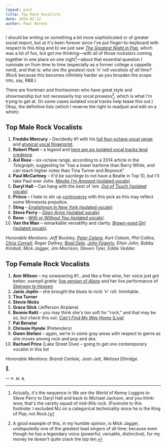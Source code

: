 ```yaml
---
layout: post
title: Top Rock Vocalists
date: 2024-02-12
author:	Paul Berens
---
```

I should be writing on something a bit more sophisticated or of greater social import, but a) it's been forever since I've put finger-to-keyboard with respect to this blog and b) we just saw [*The Greatest Night in Pop*](https://www.youtube.com/watch?v=MD3oU1gowu4), which was a lot of fun, but got me thinking—with all of those rockstars coming together in one place on one night[^1]—about that essential question I ruminate on from time to time (especially as a former college a cappella nerd), and that is: *who are the greatest rock 'n' roll vocalists of all time?* (Rock because this becomes infinitely harder as you broaden the scope into, say, R&B.)

[^1]: Actually, it's the sequence in *We are the World* of Kenny Loggins to Steve Perry to Daryl Hall and back to Michael Jackson, and you think: wow, that's the varsity squad of mid-80s rock. (Footnote to this footnote: I excluded MJ on a categorical technicality since he is the King of *Pop*; not *Rock*.)

There are frontmen and frontwomen who have great style and showmanship but not necessarily top vocal prowess[^2], which is what I'm trying to get at. (In some cases isolated vocal tracks help tease this out.) Okay, the definitive lists (which I reserve the right to readjust and edit on a whim):

[^2]: A good example of this, in my humble opinion, is Mick Jagger, undisputedly one of the greatest lead singers of all time; because even though he has a legendary voice (powerful, versatile, distinctive), for my money he doesn't quite crack the top ten.

## Top Male Rock Vocalists
1. **Freddie Mercury** – Decidedly #1 with his [full four-octave vocal range](https://music.youtube.com/watch?v=KHYjIIJ14MI&feature=share) and [atypical vocal fingerprint](https://www.npr.org/2016/04/25/475611808/why-freddie-mercurys-voice-was-so-great-as-explained-by-science).
2. **Robert Plant** – a legend and [here are six isolated vocal tracks lend credence](https://faroutmagazine.co.uk/robert-plant-led-zeppelin-isolated-vocal-greatest-singer-ever/)
3. **Axl Rose** – six-octave range, according to a 2014 article in the *Telegraph*, suggesting he "has a lower baritone than Barry White, and can reach higher notes than Tina Turner and Beyoncé".
4. **Paul McCartney** – It'd be sacrilege to not have a Beatle in Top 10, but I'll take Paul over John. [*Maybe I'm Amazed* (isolated vocals)](https://music.youtube.com/watch?v=WeeNPLh2_qQ&feature=share).
5. **Daryl Hall** – Can hang with the best of 'em. [*Out of Touch* (isolated vocals)](https://youtu.be/AeAkYS9WqrM)
6. **Prince** – I hate to stir up [controversy](https://www.youtube.com/watch?v=4gazNwzC4H0) with this pick as this may reflect some Minnesota prejudice.
7. **Sting** – [*Englishman In New York* (isolated vocals)](https://music.youtube.com/watch?v=NnMlmREHTFQ&feature=share)
8. **Steve Perry** – [*Open Arms* (isolated vocals)](https://music.youtube.com/watch?v=OVTnzvJ4en4&si=TLLy4bKSSQBCvOoB)
9. **Bono** – [*With or Without You* (isolated vocals)](https://music.youtube.com/watch?v=OWtVX2gbi4g&si=fdkBQ0X8UTXcbu1a).
10. **Van the Man** – remarkable versatility and clarity. [*Brown-eyed Girl* (isolated vocals)](https://music.youtube.com/watch?v=pTcMgBsXHPc&si=vAOtAb-iL_A9ljI2).

*Honorable Mentions: Jeff Buckley, [Peter Cetera](https://music.youtube.com/watch?v=auYCscvUVyo&feature=share), Kurt Cobain, Phil Collins, [Chris Cornell](https://music.youtube.com/watch?v=TOqG_tCupeA&feature=share), Roger Daltrey, [Brad Delp](https://music.youtube.com/watch?v=bZ_0_CWFk4c&feature=share), [John Fogerty](https://music.youtube.com/watch?v=peggPraZfxk&feature=share), Elton John, Bobby Kimball, Mick Jagger, Jim Morrison, Steven Tyler, Eddie Vedder.*

## Top Female Rock Vocalists
1. **Ann Wilson** – my unwavering #1...and like a fine wine, her voice just got better; *exempli gratia:* [live version of *Alone*](https://music.youtube.com/watch?v=gZ1ClKVZKxI&feature=share) and her live performance of [*Stairway to Heaven*](https://youtu.be/2cZ_EFAmj08)
2. **Janis Joplin** – she brought the blues to rock 'n' roll. Inimitable.
3. **Tina Turner**
4. **Stevie Nicks**
5. **Grace Slick** (Jefferson Airplane)
6. **Bonnie Raitt** – you may think she's too soft for "rock," and that may be so, but check this out: [*Can't Find My Way Home* (Live)](https://music.youtube.com/watch?v=HGlRpJlsuCI&si=39nteAeFoCZTCTjH)
7. **Pat Benatar**
8. **Chrissie Hynde** (Pretenders)
9. **Gwen Stefani** – again, we're in some gray areas with respect to genre as she moves among rock and pop and ska.
10. **Rachael Price** (Lake Street Dive) – going to get one contemporary vocalist in this list

*Honorable Mentions: Brandi Carlisle, Joan Jett, Melissa Ethridge.*

🤘,

— ᴘ. ᴍ. ʙ.